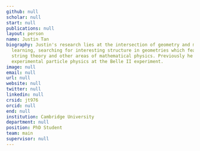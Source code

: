 ```yaml
---
github: null
scholar: null
start: null
publications: null
layout: person
name: Justin Tan
biography: Justin's research lies at the intersection of geometry and machine
  learning, searching for interesting structure in geometries which feature in
  string theory and other areas of mathematical physics. Previously he worked in
  experimental particle physics at the Belle II experiment.
image: null
email: null
url: null
website: null
twitter: null
linkedin: null
crsid: jt976
orcid: null
end: null
institution: Cambridge University
department: null
position: PhD Student
team: main
supervisor: null
---
```

